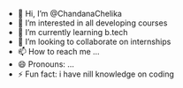 - 👋 Hi, I’m @ChandanaChelika
- 👀 I’m interested in all developing courses
- 🌱 I’m currently learning b.tech
- 💞️ I’m looking to collaborate on internships
- 📫 How to reach me ...
- 😄 Pronouns: ...
- ⚡ Fun fact: i have nill knowledge on coding

<!---
ChandanaChelika/ChandanaChelika is a ✨ special ✨ repository because its `README.md` (this file) appears on your GitHub profile.
You can click the Preview link to take a look at your changes.
--->
